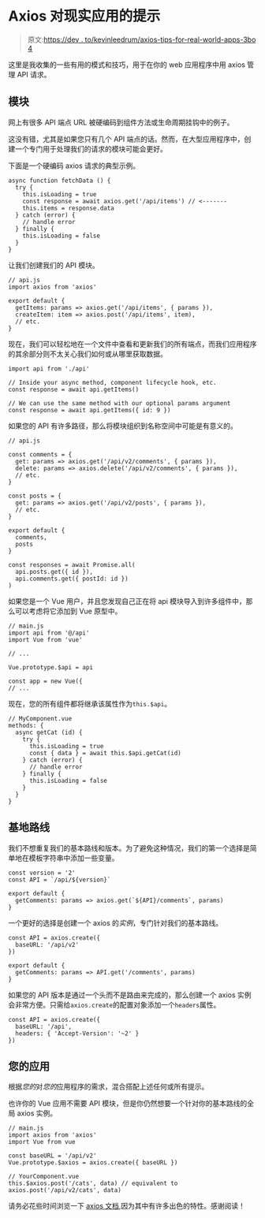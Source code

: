 # Axios 对现实应用的提示

> 原文:[https://dev . to/kevinleedrum/axios-tips-for-real-world-apps-3bo 4](https://dev.to/kevinleedrum/axios-tips-for-real-world-apps-3bo4)

这里是我收集的一些有用的模式和技巧，用于在你的 web 应用程序中用 axios 管理 API 请求。

## [](#the-module)模块

网上有很多 API 端点 URL 被硬编码到组件方法或生命周期挂钩中的例子。

这没有错，尤其是如果您只有几个 API 端点的话。然而，在大型应用程序中，创建一个专门用于处理我们的请求的模块可能会更好。

下面是一个硬编码 axios 请求的典型示例。

```
async function fetchData () {
  try {
    this.isLoading = true
    const response = await axios.get('/api/items') // <-------
    this.items = response.data
  } catch (error) {
    // handle error
  } finally {
    this.isLoading = false
  }
} 
```

让我们创建我们的 API 模块。

```
// api.js
import axios from 'axios'

export default {
  getItems: params => axios.get('/api/items', { params }),
  createItem: item => axios.post('/api/items', item),
  // etc.
} 
```

现在，我们可以轻松地在一个文件中查看和更新我们的所有端点，而我们应用程序的其余部分则不太关心我们如何或从哪里获取数据。

```
import api from './api'

// Inside your async method, component lifecycle hook, etc.
const response = await api.getItems()

// We can use the same method with our optional params argument
const response = await api.getItems({ id: 9 }) 
```

如果您的 API 有许多路径，那么将模块组织到名称空间中可能是有意义的。

```
// api.js

const comments = {
  get: params => axios.get('/api/v2/comments', { params }),
  delete: params => axios.delete('/api/v2/comments', { params }),
  // etc.
}

const posts = {
  get: params => axios.get('/api/v2/posts', { params }),
  // etc.
}

export default {
  comments,
  posts
} 
```

```
const responses = await Promise.all(
  api.posts.get({ id }),
  api.comments.get({ postId: id })
) 
```

如果您是一个 Vue 用户，并且您发现自己正在将 api 模块导入到许多组件中，那么可以考虑将它添加到 Vue 原型中。

```
// main.js
import api from '@/api'
import Vue from 'vue'

// ...

Vue.prototype.$api = api

const app = new Vue({
// ... 
```

现在，您的所有组件都将继承该属性作为`this.$api`。

```
// MyComponent.vue
methods: {
  async getCat (id) {
    try {
      this.isLoading = true
      const { data } = await this.$api.getCat(id)
    } catch (error) {
      // handle error
    } finally {
      this.isLoading = false
    }
  }
} 
```

## [](#the-base-route)基地路线

我们不想重复我们的基本路线和版本。为了避免这种情况，我们的第一个选择是简单地在模板字符串中添加一些变量。

```
const version = '2'
const API = `/api/${version}`

export default {
  getComments: params => axios.get(`${API}/comments`, params)
} 
```

一个更好的选择是创建一个 axios 的*实例*，专门针对我们的基本路线。

```
const API = axios.create({
  baseURL: '/api/v2'
})

export default {
  getComments: params => API.get('/comments', params)
} 
```

如果您的 API 版本是通过一个头而不是路由来完成的，那么创建一个 axios 实例会非常方便。只需给`axios.create`的配置对象添加一个`headers`属性。

```
const API = axios.create({
  baseURL: '/api',
  headers: { 'Accept-Version': '~2' }
}) 
```

## [](#your-application)您的应用

根据*您的*对*您的*应用程序的需求，混合搭配上述任何或所有提示。

也许你的 Vue 应用不需要 API 模块，但是你仍然想要一个针对你的基本路线的全局 axios 实例。

```
// main.js
import axios from 'axios'
import Vue from vue

const baseURL = '/api/v2'
Vue.prototype.$axios = axios.create({ baseURL })

// YourComponent.vue
this.$axios.post('/cats', data) // equivalent to axios.post('/api/v2/cats', data) 
```

请务必花些时间浏览一下 [axios 文档](https://github.com/axios/axios#example),因为其中有许多出色的特性。感谢阅读！